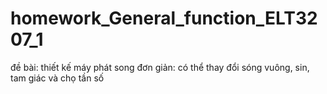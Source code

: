 # homework_General_function_ELT3207_1
đề bài: thiết kế máy phát song đơn giản: có thể thay đổi sóng vuông, sin, tam giác và chọ tần số
